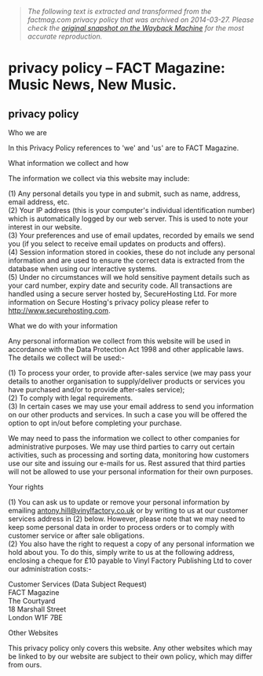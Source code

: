 > *The following text is extracted and transformed from the factmag.com privacy policy that was archived on 2014-03-27. Please check the [original snapshot on the Wayback Machine](https://web.archive.org/web/20140327143548id_/http%3A//www.factmag.com/privacy-policy) for the most accurate reproduction.*

# privacy policy – FACT Magazine: Music News, New Music.

## privacy policy

Who we are

In this Privacy Policy references to 'we' and 'us' are to FACT Magazine.

What information we collect and how

The information we collect via this website may include:

(1) Any personal details you type in and submit, such as name, address, email address, etc.  
(2) Your IP address (this is your computer's individual identification number) which is automatically logged by our web server. This is used to note your interest in our website.  
(3) Your preferences and use of email updates, recorded by emails we send you (if you select to receive email updates on products and offers).  
(4) Session information stored in cookies, these do not include any personal information and are used to ensure the correct data is extracted from the database when using our interactive systems.  
(5) Under no circumstances will we hold sensitive payment details such as your card number, expiry date and security code. All transactions are handled using a secure server hosted by, SecureHosting Ltd. For more information on Secure Hosting's privacy policy please refer to http://www.securehosting.com.

What we do with your information

Any personal information we collect from this website will be used in accordance with the Data Protection Act 1998 and other applicable laws. The details we collect will be used:-

(1) To process your order, to provide after-sales service (we may pass your details to another organisation to supply/deliver products or services you have purchased and/or to provide after-sales service);  
(2) To comply with legal requirements.  
(3) In certain cases we may use your email address to send you information on our other products and services. In such a case you will be offered the option to opt in/out before completing your purchase.

We may need to pass the information we collect to other companies for administrative purposes. We may use third parties to carry out certain activities, such as processing and sorting data, monitoring how customers use our site and issuing our e-mails for us. Rest assured that third parties will not be allowed to use your personal information for their own purposes.

Your rights

(1) You can ask us to update or remove your personal information by emailing antony.hill@vinylfactory.co.uk or by writing to us at our customer services address in (2) below. However, please note that we may need to keep some personal data in order to process orders or to comply with customer service or after sale obligations.  
(2) You also have the right to request a copy of any personal information we hold about you. To do this, simply write to us at the following address, enclosing a cheque for £10 payable to Vinyl Factory Publishing Ltd to cover our administration costs:-

Customer Services (Data Subject Request)  
FACT Magazine  
The Courtyard  
18 Marshall Street  
London W1F 7BE

Other Websites

This privacy policy only covers this website. Any other websites which may be linked to by our website are subject to their own policy, which may differ from ours.
